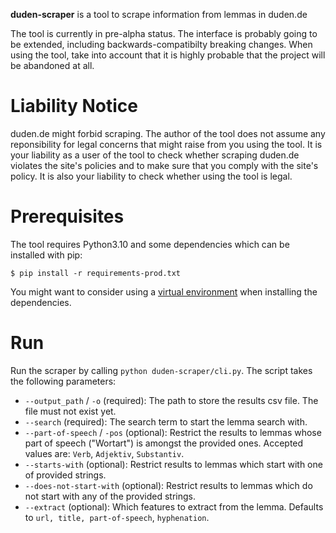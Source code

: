 **duden-scraper** is a tool to scrape information from lemmas in duden.de


The tool is currently in pre-alpha status. The interface is probably going to be
extended, including backwards-compatibilty breaking changes.  When using the
tool, take into account that it is highly probable that the project will be
abandoned at all.


# Liability Notice

duden.de might forbid scraping. The author of the tool does not assume any
reponsibility for legal concerns that might raise from you using the tool.
It is your liability as a user of the tool to check whether scraping duden.de
violates the site's policies and to make sure that you comply with the site's
policy. It is also your liability to check whether using the tool is legal.


# Prerequisites

The tool requires Python3.10 and some dependencies which can be installed with
pip:

```
$ pip install -r requirements-prod.txt
```

You might want to consider using a [virtual
environment](https://docs.python.org/3/tutorial/venv.html) when installing the
dependencies.


# Run

Run the scraper by calling `python duden-scraper/cli.py`. The script takes the following
parameters:

+ `--output_path` / `-o` (required): The path to store the results csv file. The
  file must not exist yet.
+ `--search` (required): The search term to start the lemma search with.
+ `--part-of-speech` / `-pos` (optional): Restrict the results to lemmas whose
  part of speech ("Wortart") is amongst the provided ones. Accepted values are:
  `Verb`, `Adjektiv`, `Substantiv`.
+ `--starts-with` (optional): Restrict results to lemmas which start with one of
  provided strings.
+ `--does-not-start-with` (optional): Restrict results to lemmas which do not
  start with any of the provided strings.
+ `--extract` (optional): Which features to extract from the lemma. Defaults to
  `url, title, part-of-speech`, `hyphenation`.
